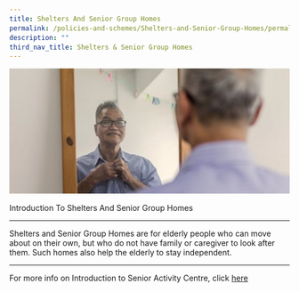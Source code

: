 ```yaml
---
title: Shelters And Senior Group Homes
permalink: /policies-and-schemes/Shelters-and-Senior-Group-Homes/permalink/
description: ""
third_nav_title: Shelters & Senior Group Homes
---
```

![](/images/Shelthers%20Home.jpg)

Introduction To Shelters And Senior Group Homes

-----------------------------------------------

Shelters and Senior Group Homes are for elderly people who can move about on their own, but who do not have family or caregiver to look after them. Such homes also help the elderly to stay independent.

-------------------------------------------------

For more info on Introduction to Senior Activity Centre, click [here](https://www.aic.sg/care-services/shelter-and-senior-group-home)